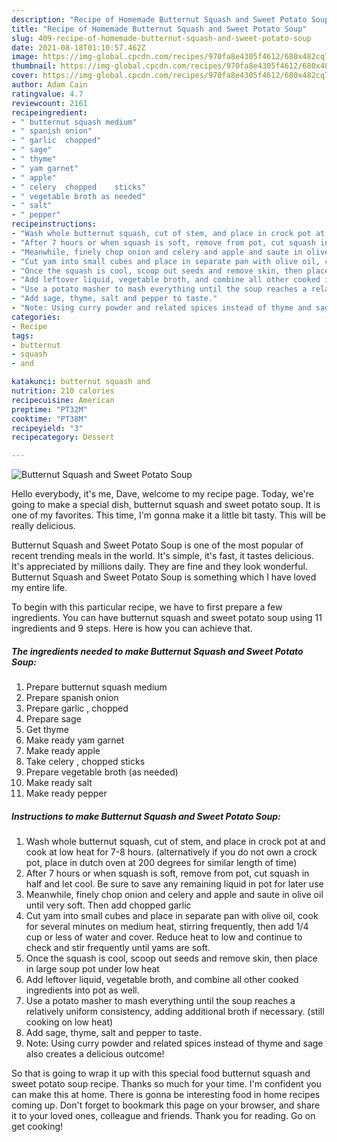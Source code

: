 ```yaml
---
description: "Recipe of Homemade Butternut Squash and Sweet Potato Soup"
title: "Recipe of Homemade Butternut Squash and Sweet Potato Soup"
slug: 409-recipe-of-homemade-butternut-squash-and-sweet-potato-soup
date: 2021-08-18T01:10:57.462Z
image: https://img-global.cpcdn.com/recipes/970fa8e4305f4612/680x482cq70/butternut-squash-and-sweet-potato-soup-recipe-main-photo.jpg
thumbnail: https://img-global.cpcdn.com/recipes/970fa8e4305f4612/680x482cq70/butternut-squash-and-sweet-potato-soup-recipe-main-photo.jpg
cover: https://img-global.cpcdn.com/recipes/970fa8e4305f4612/680x482cq70/butternut-squash-and-sweet-potato-soup-recipe-main-photo.jpg
author: Adam Cain
ratingvalue: 4.7
reviewcount: 2161
recipeingredient:
- " butternut squash medium"
- " spanish onion"
- " garlic  chopped"
- " sage"
- " thyme"
- " yam garnet"
- " apple"
- " celery  chopped    sticks"
- " vegetable broth as needed"
- " salt"
- " pepper"
recipeinstructions:
- "Wash whole butternut squash, cut of stem, and place in crock pot at and cook at low heat for 7-8 hours. (alternatively if you do not own a crock pot, place in dutch oven at 200 degrees for similar length of time)"
- "After 7 hours or when squash is soft, remove from pot, cut squash in half and let cool. Be sure to save any remaining liquid in pot for later use"
- "Meanwhile, finely chop onion and celery and apple and saute in olive oil until very soft. Then add chopped garlic"
- "Cut yam into small cubes and place in separate pan with olive oil, cook for several minutes on medium heat, stirring frequently, then add 1/4 cup or less of water and cover. Reduce heat to low and continue to check and stir frequently until yams are soft."
- "Once the squash is cool, scoop out seeds and remove skin, then place in large soup pot under low heat"
- "Add leftover liquid, vegetable broth, and combine all other cooked ingredients into pot as well."
- "Use a potato masher to mash everything until the soup reaches a relatively uniform consistency, adding additional broth if necessary. (still cooking on low heat)"
- "Add sage, thyme, salt and pepper to taste."
- "Note: Using curry powder and related spices instead of thyme and sage also creates a delicious outcome!"
categories:
- Recipe
tags:
- butternut
- squash
- and

katakunci: butternut squash and 
nutrition: 210 calories
recipecuisine: American
preptime: "PT32M"
cooktime: "PT38M"
recipeyield: "3"
recipecategory: Dessert

---
```



![Butternut Squash and Sweet Potato Soup](https://img-global.cpcdn.com/recipes/970fa8e4305f4612/680x482cq70/butternut-squash-and-sweet-potato-soup-recipe-main-photo.jpg)

Hello everybody, it's me, Dave, welcome to my recipe page. Today, we're going to make a special dish, butternut squash and sweet potato soup. It is one of my favorites. This time, I'm gonna make it a little bit tasty. This will be really delicious.

Butternut Squash and Sweet Potato Soup is one of the most popular of recent trending meals in the world. It's simple, it's fast, it tastes delicious. It's appreciated by millions daily. They are fine and they look wonderful. Butternut Squash and Sweet Potato Soup is something which I have loved my entire life.




To begin with this particular recipe, we have to first prepare a few ingredients. You can have butternut squash and sweet potato soup using 11 ingredients and 9 steps. Here is how you can achieve that.

<!--inarticleads1-->

##### The ingredients needed to make Butternut Squash and Sweet Potato Soup:

1. Prepare  butternut squash medium
1. Prepare  spanish onion
1. Prepare  garlic , chopped
1. Prepare  sage
1. Get  thyme
1. Make ready  yam garnet
1. Make ready  apple
1. Take  celery , chopped    sticks
1. Prepare  vegetable broth (as needed)
1. Make ready  salt
1. Make ready  pepper




<!--inarticleads2-->

##### Instructions to make Butternut Squash and Sweet Potato Soup:

1. Wash whole butternut squash, cut of stem, and place in crock pot at and cook at low heat for 7-8 hours. (alternatively if you do not own a crock pot, place in dutch oven at 200 degrees for similar length of time)
1. After 7 hours or when squash is soft, remove from pot, cut squash in half and let cool. Be sure to save any remaining liquid in pot for later use
1. Meanwhile, finely chop onion and celery and apple and saute in olive oil until very soft. Then add chopped garlic
1. Cut yam into small cubes and place in separate pan with olive oil, cook for several minutes on medium heat, stirring frequently, then add 1/4 cup or less of water and cover. Reduce heat to low and continue to check and stir frequently until yams are soft.
1. Once the squash is cool, scoop out seeds and remove skin, then place in large soup pot under low heat
1. Add leftover liquid, vegetable broth, and combine all other cooked ingredients into pot as well.
1. Use a potato masher to mash everything until the soup reaches a relatively uniform consistency, adding additional broth if necessary. (still cooking on low heat)
1. Add sage, thyme, salt and pepper to taste.
1. Note: Using curry powder and related spices instead of thyme and sage also creates a delicious outcome!




So that is going to wrap it up with this special food butternut squash and sweet potato soup recipe. Thanks so much for your time. I'm confident you can make this at home. There is gonna be interesting food in home recipes coming up. Don't forget to bookmark this page on your browser, and share it to your loved ones, colleague and friends. Thank you for reading. Go on get cooking!
